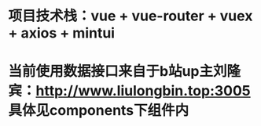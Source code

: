 # 项目技术栈：vue + vue-router + vuex + axios  + mintui
# 当前使用数据接口来自于b站up主刘隆宾：<http://www.liulongbin.top:3005>  具体见components下组件内